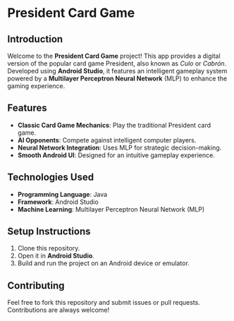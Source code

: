 # President Card Game

## Introduction
Welcome to the **President Card Game** project! This app provides a digital version of the popular card game President, also known as *Culo* or *Cabrón*. Developed using **Android Studio**, it features an intelligent gameplay system powered by a **Multilayer Perceptron Neural Network** (MLP) to enhance the gaming experience.

## Features
- **Classic Card Game Mechanics**: Play the traditional President card game.
- **AI Opponents**: Compete against intelligent computer players.
- **Neural Network Integration**: Uses MLP for strategic decision-making.
- **Smooth Android UI**: Designed for an intuitive gameplay experience.

## Technologies Used
- **Programming Language**: Java
- **Framework**: Android Studio
- **Machine Learning**: Multilayer Perceptron Neural Network (MLP)

## Setup Instructions
1. Clone this repository.
2. Open it in **Android Studio**.
3. Build and run the project on an Android device or emulator.

## Contributing
Feel free to fork this repository and submit issues or pull requests. Contributions are always welcome!

